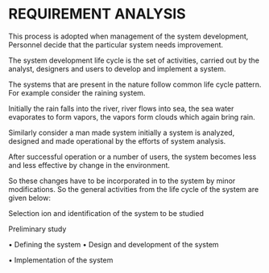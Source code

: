 # REQUIREMENT ANALYSIS

This process is adopted when management of the system development, Personnel decide that the particular system needs improvement. 

The system development life cycle is the set of activities, carried out by the analyst, designers and users to develop and implement a system. 

The systems that are present in the nature follow common life cycle pattern. For example consider the raining system. 

Initially the rain falls into the river, river flows into sea, the sea water evaporates to form vapors, the vapors form clouds which again bring rain.

Similarly consider a man made system initially a system is analyzed, designed and made operational by the efforts of system analysis. 

After successful operation or a number of users, the system becomes less and less effective by change in the environment. 

So these changes have to be incorporated in to the system by minor modifications. So the general activities from the life cycle of the system are given below:

  Selection ion and identification of the system to be studied

  Preliminary study

• Defining the system • Design and development of the system

• Implementation of the system
